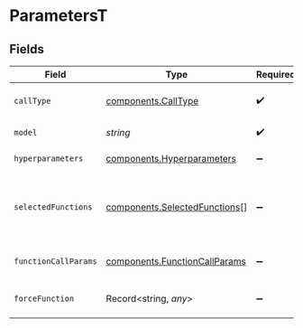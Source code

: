 # ParametersT


## Fields

| Field                                                                                | Type                                                                                 | Required                                                                             | Description                                                                          |
| ------------------------------------------------------------------------------------ | ------------------------------------------------------------------------------------ | ------------------------------------------------------------------------------------ | ------------------------------------------------------------------------------------ |
| `callType`                                                                           | [components.CallType](../../models/components/calltype.md)                           | :heavy_check_mark:                                                                   | Type of API calling - "chat" or "completion"                                         |
| `model`                                                                              | *string*                                                                             | :heavy_check_mark:                                                                   | Model unique name                                                                    |
| `hyperparameters`                                                                    | [components.Hyperparameters](../../models/components/hyperparameters.md)             | :heavy_minus_sign:                                                                   | Model-specific hyperparameters                                                       |
| `selectedFunctions`                                                                  | [components.SelectedFunctions](../../models/components/selectedfunctions.md)[]       | :heavy_minus_sign:                                                                   | List of functions to be called by the model, refer to OpenAI schema for more details |
| `functionCallParams`                                                                 | [components.FunctionCallParams](../../models/components/functioncallparams.md)       | :heavy_minus_sign:                                                                   | Function calling mode - "none", "auto" or "force"                                    |
| `forceFunction`                                                                      | Record<string, *any*>                                                                | :heavy_minus_sign:                                                                   | Force function-specific parameters                                                   |
